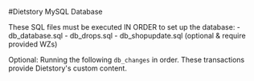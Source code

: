 #Dietstory MySQL Database

These SQL files must be executed IN ORDER to set up the database:
	- db_database.sql
	- db_drops.sql
	- db_shopupdate.sql (optional & require provided WZs)

Optional: Running the following `db_changes` in order. These transactions provide Dietstory's custom content.